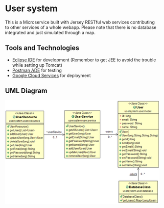 # User system

This is a Microservice built with Jersey RESTful web services contributing to other services of a whole webapp. Please note that there is no database integrated and just simulated through a map.

## Tools and Technologies
- [Eclipse IDE](https://www.eclipse.org/ide/) for development (Remember to get JEE to avoid the trouble while setting up Tomcat)
- [Postman ADE](https://www.postman.com/) for testing
- [Google Cloud Services](https://cloud.google.com/) for deployment

## UML Diagram

![](/uml/userDiagram.png "User Diagram")
